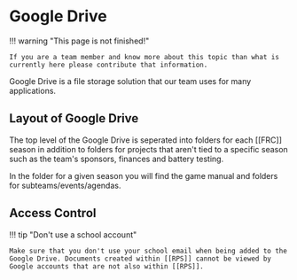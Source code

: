 # Google Drive

!!! warning "This page is not finished!"

    If you are a team member and know more about this topic than what is currently here please contribute that information.

Google Drive is a file storage solution that our team uses for many applications.

## Layout of Google Drive

The top level of the Google Drive is seperated into folders for each [[FRC]] season in addition to folders for projects that aren't tied to a specific season such as the team's sponsors, finances and battery testing.

In the folder for a given season you will find the game manual and folders for subteams/events/agendas.

## Access Control

!!! tip "Don't use a school account"

    Make sure that you don't use your school email when being added to the Google Drive. Documents created within [[RPS]] cannot be viewed by Google accounts that are not also within [[RPS]].